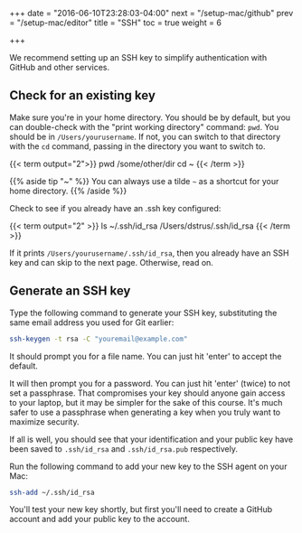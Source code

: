 +++
date = "2016-06-10T23:28:03-04:00"
next = "/setup-mac/github"
prev = "/setup-mac/editor"
title = "SSH"
toc = true
weight = 6

+++

We recommend setting up an SSH key to simplify authentication with GitHub and other services.

## Check for an existing key

Make sure you're in your home directory. You should be by default, but you can double-check with the "print working directory" command: `pwd`. You should be in `/Users/yourusername`. If not, you can switch to that directory with the `cd` command, passing in the directory you want to switch to.

{{< term output="2">}}
pwd
/some/other/dir
cd ~
{{< /term >}}

{{% aside tip "~" %}}
You can always use a tilde `~` as a shortcut for your home directory.
{{% /aside %}}

Check to see if you already have an .ssh key configured:

{{< term output="2" >}}
ls ~/.ssh/id_rsa
/Users/dstrus/.ssh/id_rsa
{{< /term >}}

If it prints `/Users/yourusername/.ssh/id_rsa`, then you already have an SSH key and can skip to the next page. Otherwise, read on.

## Generate an SSH key

Type the following command to generate your SSH key, substituting the same email address you used for Git earlier:

```zsh
ssh-keygen -t rsa -C "youremail@example.com"
```

It should prompt you for a file name. You can just hit 'enter' to accept the default.

It will then prompt you for a password. You can just hit 'enter' (twice) to not set a passphrase. That compromises your key should anyone gain access to your laptop, but it may be simpler for the sake of this course. It's much safer to use a passphrase when generating a key when you truly want to maximize security.

If all is well, you should see that your identification and your public key have been saved to `.ssh/id_rsa` and `.ssh/id_rsa.pub` respectively.

Run the following command to add your new key to the SSH agent on your Mac:

```zsh
ssh-add ~/.ssh/id_rsa
```

You'll test your new key shortly, but first you'll need to create a GitHub account and add your public key to the account.
